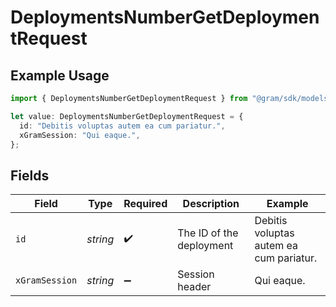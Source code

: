 # DeploymentsNumberGetDeploymentRequest

## Example Usage

```typescript
import { DeploymentsNumberGetDeploymentRequest } from "@gram/sdk/models/operations";

let value: DeploymentsNumberGetDeploymentRequest = {
  id: "Debitis voluptas autem ea cum pariatur.",
  xGramSession: "Qui eaque.",
};
```

## Fields

| Field                                   | Type                                    | Required                                | Description                             | Example                                 |
| --------------------------------------- | --------------------------------------- | --------------------------------------- | --------------------------------------- | --------------------------------------- |
| `id`                                    | *string*                                | :heavy_check_mark:                      | The ID of the deployment                | Debitis voluptas autem ea cum pariatur. |
| `xGramSession`                          | *string*                                | :heavy_minus_sign:                      | Session header                          | Qui eaque.                              |